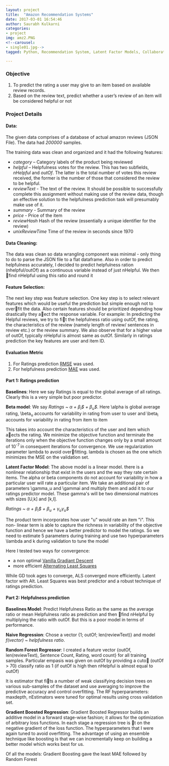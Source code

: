 ```yaml
---
layout: project
title:  "Amazon Recommendation Systems"
date: 2017-03-01 16:54:46
author: Saurabh Kulkarni
categories:
- project
img: amz2.PNG
<!--carousel:
- single01.jpg-->
tagged: Python, Recommendation System, Latent Factor Models, Collaborative Filtering, Alternating LS

---
```

### Objective
1.	To predict the rating a user may give to an item based on available review records.
2.	Based on the review text, predict whether a user’s review of an item will be considered helpful or not

### Project Details

#### Data:

The given data comprises of a database of actual amazon reviews (JSON File). The data had *200000* samples.

The training data  was clean and organized and it had the following features:

 - *category* – Category labels of the product being reviewed 
 - *helpful* – Helpfulness votes for the review. This has two subfields, *nHelpful* and *outOf*. The latter is the total number of votes this review received, 
 the former is the number of those that considered the review to be helpful.
 - *reviewText* - The text of the review. It should be possible to successfully complete this assignment
without making use of the review data, though an effective solution to the helpfulness prediction
task will presumably make use of it.
 - *summary* - Summary of the review
 - *price* - Price of the item
 - *reviewHash* Hash of the review (essentially a unique identifier for the review)
 - *unixReviewTime* Time of the review in seconds since 1970

#### Data Cleaning:
The data was clean so data wrangling component was minimal - only thing to do to parse the JSON file to a flat dataframe. Also in order to predict helpfulness accurately, I decided to predict
helpfulness ration (nhelpful/outOf) as a continuous variable instead of just nHelpful. We then find nHelpful using this ratio and round it
#### Feature Selection:
The next key step was feature selection. One key step is to select relevant features which would be useful the prediction but simple
enough not to overfit the data. Also certain features should be prioritized depending how drastically they aect the response variable. For example: In predicting the Helpful reviews,
we try to fit the helpfulness ratio using outOf, the rating, the characteristics of the review (namely length of review/ sentences in review etc.) or the review summary. We also observe
that for a higher value of outOf, typically nHelpful is almost same as outOf. Similarly in ratings prediction the key features are user and item ID.
#### Evaluation Metric
1. For Ratings prediction [RMSE](https://www.kaggle.com/wiki/RootMeanSquaredError) was used.
2. For helpfulness prediction [MAE](https://www.kaggle.com/wiki/MeanAbsoluteError) was used.

#### Part 1: Ratings prediction
**Baselines**: Here we say Ratings is equal to the global average of all ratings. Clearly this is a very simple but poor predictor.

**Beta model**: We say *Ratings ~ &alpha; +  &beta;<sub>i</sub>$ + &beta;<sub>u</sub>$*. 
Here \alpha is global average rating, \beta<sub>u</sub> accounts for variability in rating from user to user and \beta<sub>i</sub> accounts for variability in rating from item to item

This takes into account the characteristics of the user and item which aects the rating.
We minimize the objective function and terminate the iterations only when the objective
function changes only by a small amount of 10<sup>-7 </sup> in consequent iterations for convergence. 
We use regularization parameter lambda to avoid overfitting. lambda is chosen as the one which
minimizes the MSE on the validation set.

**Latent Factor Model**: 
The above model is a linear model. there is a nonlinear relationship that exist in
the users and the way they rate certain items. The alpha or beta components do not account for variability in how a particular user will rate a particular item.
We take an additional pair of parameters \gamma_u and \gammai and multiply them and add it to our ratings predictor model. These gamma's will be two dimensional matrices with sizes [U,k] and [k,I].

*Ratings ~ &alpha; + &beta;<sub>i</sub>$ + &beta;<sub>u</sub> + &gamma;<sub>u</sub>&gamma;<sub>u</sub>$*

The product term incorporates how user "u" would rate an item "i". This non-
linear term is able to capture the richness in variability of the objective function and hence
we have a better predictor to model the ratings. So we need to estimate 5 parameters during training and use two hyperparameters \lambda and k during validation to tune the model

Here I tested two ways for convergence:
 - a non optimal [Vanilla Gradiant Descent](https://en.wikipedia.org/wiki/Gradient_descent) 
 - more efficient [Alternating Least Squares](https://www.quora.com/What-is-the-Alternating-Least-Squares-method-in-recommendation-systems)

While GD took ages to converge, ALS converged more efficiently. Latent factor with Alt. Least Squares was best predictor and a robust technique of ratings prediction.

#### Part 2: Helpfulness prediction
**Baselines Model**: Predict Helpfulness Ratio as the same as the average ratio or mean Helpfulness ratio as prediction and then find nHelpful by multiplying the ratio with
outOf. But this is a poor model in terms of performance.

**Naive Regression**: Chose a vector {1; outOf; len(reviewText)} and model *f(vector) ~ helpfulness ratio*. 

**Random Forest Regressor**: 
I created a feature vector {outOf, len(reviewText), Sentence Count, Rating, word count} for all training samples. Particular empasis was given on outOf by providing a cuto (outOf >
70) classify ratio as 1 (if outOf is high then nHelpful is almost equal to outOf)

It is estimator that fits a number of weak classifying decision trees on various sub-samples of the dataset and use averaging to improve the
predictive accuracy and control overfitting. The RF hyperparameters: maxdepth, nEstimators were tuned for optimal results using cross validation set.

**Gradient Boosted Regression**: 
Gradient Boosted Regressor builds an additive model in a forward stage-wise fashion; it allows for the optimization of arbitrary loss functions. In each stage
a regression tree is t on the negative gradient of the loss function. The hyperparameters that I were again tuned to avoid overfitting. The advantage of using an ensemble
technique like boosting is that we can incrementally keep on building a better model which works best for us.

Of all the models: Gradient Boosting gave the least MAE followed by Random Forest